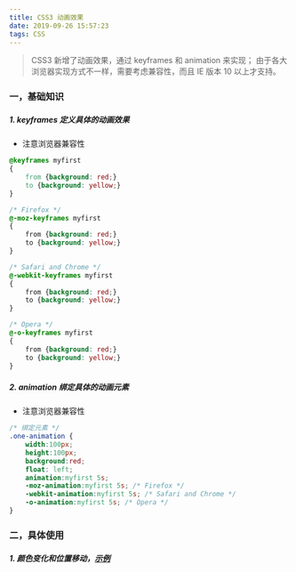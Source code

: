 ```yaml
---
title: CSS3 动画效果
date: 2019-09-26 15:57:23
tags: CSS
---
```


> CSS3 新增了动画效果，通过 keyframes 和 animation 来实现；
> 由于各大浏览器实现方式不一样，需要考虑兼容性，而且 IE 版本 10 以上才支持。

<!-- more -->

### 一，基础知识
##### 1. keyframes 定义具体的动画效果
- 注意浏览器兼容性

```css
@keyframes myfirst
{
	from {background: red;}
	to {background: yellow;}
}

/* Firefox */
@-moz-keyframes myfirst 
{
	from {background: red;}
	to {background: yellow;}
}

/* Safari and Chrome */
@-webkit-keyframes myfirst
{
	from {background: red;}
	to {background: yellow;}
}

/* Opera */
@-o-keyframes myfirst
{
	from {background: red;}
	to {background: yellow;}
}
```
##### 2. animation 绑定具体的动画元素
- 注意浏览器兼容性

```css
/* 绑定元素 */
.one-animation {
	width:100px;
	height:100px;
	background:red;
	float: left;
	animation:myfirst 5s;
	-moz-animation:myfirst 5s; /* Firefox */
	-webkit-animation:myfirst 5s; /* Safari and Chrome */
	-o-animation:myfirst 5s; /* Opera */
}
```

### 二，具体使用
##### 1. 颜色变化和位置移动，[示例](https://github.com/luckybirdme/blog/blob/master/example/css/keyframes-animation.html)